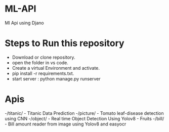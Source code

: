 # ML-API
Ml Api using Djano

# Steps to Run this repository
  - Download or clone repository.
  - open the folder in vs code.
  - Create a virtual Environment and activate.
  - pip install -r requirements.txt.
  - start server : python manage.py runserver
# Apis
-/titanic/ - Titanic Data Prediction
-/picture/ - Tomato leaf-disease detection using CNN
-/object/ - Real time Object Detection Using Yolov8 - Fruits
-/bill/  - Bill amount reader from image using Yolov8 and easyocr

    
